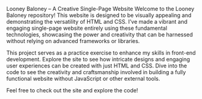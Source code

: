 Looney Baloney – A Creative Single-Page Website
Welcome to the Looney Baloney repository! This website is designed to be visually appealing and demonstrating the versatility of HTML and CSS. I’ve made a vibrant and engaging single-page website entirely using these fundamental technologies, showcasing the power and creativity that can be harnessed without relying on advanced frameworks or libraries.

This project serves as a practice exercise to enhance my skills in front-end development. Explore the site to see how intricate designs and engaging user experiences can be created with just HTML and CSS. Dive into the code to see the creativity and craftsmanship involved in building a fully functional website without JavaScript or other external tools.

Feel free to check out the site and explore the code!
